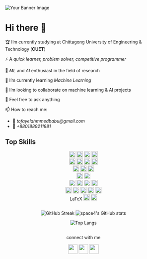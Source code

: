 <!-- Add a banner or header here -->
![Your Banner Image](https://media.licdn.com/dms/image/D5616AQHH5pdYaC7FJg/profile-displaybackgroundimage-shrink_350_1400/0/1704006454597?e=1710979200&v=beta&t=X0_Z8rG7h4caUEfXjxHzcI8_CYPI5Yzhf-Ce4UkAKVo)

# Hi there 👋

<!--
**TofayelAhmmedBabu/TofayelAhmmedBabu** is a ✨ _special_ ✨ repository because its `README.md` (this file) appears on your GitHub profile. Here are some details about me:
-->

🏆 I’m currently studying at Chittagong University of Engineering & Technology (__CUET__)

⚡ A _quick learner, problem solver, competitive programmer_

💠 _ML_ and _AI_ enthusiast in the field of research

🌱 I’m currently learning _Machine Learning_

👯 I’m looking to collaborate on machine learning & AI projects

💬 Feel free to ask anything

📫 How to reach me: 
  - __📧__  _tofayelahmmedbabu@gmail.com_   
  - __📲__ _+8801889211881_


## Top Skills

<div align="center">
  <img src="https://img.shields.io/badge/-C-00599C?style=flat&logo=c&logoColor=white" alt="C" height="20"/>
  <img src="https://img.shields.io/badge/-C++-00599C?style=flat&logo=c%2B%2B&logoColor=white" alt="C++" height="20"/>
  <img src="https://img.shields.io/badge/-Python-3776AB?style=flat&logo=python&logoColor=white" alt="Python" height="20"/>
  <img src="https://img.shields.io/badge/-JavaScript-F7DF1E?style=flat&logo=javascript&logoColor=black" alt="JavaScript" height="20"/>
</div>


<div align="center">
  <img src="https://img.shields.io/badge/-HTML-E34F26?style=flat&logo=html5&logoColor=white" alt="HTML" height="20"/>
  <img src="https://img.shields.io/badge/-CSS-1572B6?style=flat&logo=css3&logoColor=white" alt="CSS" height="20"/>
  <img src="https://img.shields.io/badge/-Bootstrap-563D7C?style=flat&logo=bootstrap&logoColor=white" alt="Bootstrap" height="20"/>
  <img src="https://img.shields.io/badge/-Streamlit-FF4B4B?style=flat&logo=streamlit&logoColor=white" alt="Streamlit" height="20"/>
</div>

<div align="center">
  <img src="https://img.shields.io/badge/-Express.js-000000?style=flat&logo=express&logoColor=white" alt="Express.js" height="20"/>
  <img src="https://img.shields.io/badge/-Node.js-339933?style=flat&logo=node.js&logoColor=white" alt="Node.js" height="20"/>
  <img src="https://img.shields.io/badge/-Firebase-FFCA28?style=flat&logo=firebase&logoColor=black" alt="Firebase" height="20"/>
</div>


<div align="center">
  <img src="https://img.shields.io/badge/-Git-F05032?style=flat&logo=git&logoColor=white" alt="Git" height="20"/>
  <img src="https://img.shields.io/badge/-GitHub-181717?style=flat&logo=github&logoColor=white" alt="GitHub" height="20"/>
</div>


<div align="center">
  <img src="https://img.shields.io/badge/-Supervised%20Learning-FF6F61" alt="Supervised Learning" height="20"/>
  <img src="https://img.shields.io/badge/-Unsupervised%20Learning-47B39C" alt="Unsupervised Learning" height="20"/>
  <img src="https://img.shields.io/badge/-CNN-764ABC" alt="CNN" height="20"/>
  <img src="https://img.shields.io/badge/-ANN-FFD700" alt="ANN" height="20"/>
</div>


<div align="center">
  <img src="https://img.shields.io/badge/-Pandas-150458?style=flat&logo=pandas&logoColor=white" alt="Pandas" height="20"/>
  <img src="https://img.shields.io/badge/-Numpy-013243?style=flat&logo=numpy&logoColor=white" alt="Numpy" height="20"/>
  <img src="https://img.shields.io/badge/-Matplotlib-11557C?style=flat&logo=python&logoColor=white" alt="Matplotlib" height="20"/>
  <img src="https://img.shields.io/badge/-Jupyter%20Notebooks-F37626?style=flat&logo=jupyter&logoColor=white" alt="Jupyter Notebooks" height="20"/>
  <img src="https://img.shields.io/badge/-SQL-4479A1?style=flat&logo=postgresql&logoColor=white" alt="SQL" height="20"/>
</div>


<div align="center">
  LaTeX
  <img src="https://img.shields.io/badge/-Markdown-000000?style=flat&logo=markdown&logoColor=white" alt="Markdown" height="20"/>
  <img src="https://img.shields.io/badge/-Vercel-000000?style=flat&logo=vercel&logoColor=white" alt="Vercel" height="20"/>
</div>


<div align="center">
<!--   <img src="https://img.shields.io/badge/-C-00599C?style=flat&logo=c&logoColor=white" alt="C" height="20"/>
  <img src="https://img.shields.io/badge/-C++-00599C?style=flat&logo=c%2B%2B&logoColor=white" alt="C++" height="20"/>
  <img src="https://img.shields.io/badge/-Python-3776AB?style=flat&logo=python&logoColor=white" alt="Python" height="20"/>
  <img src="https://img.shields.io/badge/-JavaScript-F7DF1E?style=flat&logo=javascript&logoColor=black" alt="JavaScript" height="20"/> -->
</div>

##

<div align="center">
  
![GitHub Streak](https://github-readme-streak-stats.herokuapp.com/?user=tofayelahmmedbabu&theme=ambient_gradient&hide_border=true) ![space4's GitHub stats](https://github-readme-stats.vercel.app/api?username=tofayelahmmedbabu&show_icons=true&theme=ambient_gradient&hide_border=true)

</div>

<div align="center">
  
 ![Top Langs](https://github-readme-stats.vercel.app/api/top-langs/?username=tofayelahmmedbabu&layout=compact&theme=ambient_gradient&hide_border=true)
</div>



## 

<div align="center">
  connect with me
  
[<img src="https://simpleicons.org/icons/linkedin.svg" height="30" style="color: rgb(10, 102, 194);">](https://www.linkedin.com/in/tofayelahmmedbabu) [<img src="https://simpleicons.org/icons/facebook.svg" height="30" style="color: rgb(24, 119, 242);">](https://www.facebook.com/ahmmed.tofayel.05) [<img src="https://simpleicons.org/icons/whatsapp.svg" height="30" style="color: rgb(37, 211, 102);">](https://wa.me/+8801889211881)

</div>

